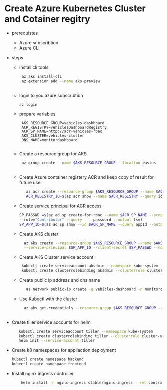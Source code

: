 
# Create Azure Kubernetes Cluster and Cotainer regitry
 - prerequistes 
   - Azure subscribtion
   - Azure CLI
 - steps
 
   - install cli tools
      ```bash 
       az aks install-cli
       az extension add --name aks-preview
       
   - login to you azure subscribtion
      ```bash 
      az login 
   - prepare variables 
     ```bahs 
      AKS_RESOURCE_GROUP=vehicles-dashboard
      ACR_REGISTRY=vehiclesDashboardRegistry
      ACR_SP_NAME=http://acr-vehicles-rbac
      AKS_CLUSTER=vehicles-cluster
      DNS_NAME=monitordashboard
      
   - Create a resource group for AKS
      ```bash
       az group create --name $AKS_RESOURCE_GROUP --location eastus
       
   - Create  Azure container registery ACR and keep copy of result for future use
      ```bash
         az acr create --resource-group $AKS_RESOURCE_GROUP --name $ACR_REGISTRY --sku Standard
         ACR_REGISTRY_ID=$(az acr show --name $ACR_REGISTRY --query id --output tsv)
   
   - Create service principal for ACR access
       ```bash
       SP_PASSWD =$(az ad sp create-for-rbac --name $ACR_SP_NAME --scopes $ACR_REGISTRY_ID \
       --role="Contributor" --query     password --output tsv)
       SP_APP_ID=$(az ad sp show --id $ACR_SP_NAME --query appId --output tsv)
       
   - Create AKS cluster 
       ```bash 
         az aks create --resource-group $AKS_RESOURCE_GROUP --name $AKS_CLUSTER \
         --service-principal $SP_APP_ID --client-secret $SP_PASSWD --node-count 1 --generate-ssh-keys --node-resource-group   $AKS_RESOURCE_GROUP
   - Create AKS Cluster service account 
       ```bash
        kubectl create serviceaccount aksdmin --namespace kube-system
        kubectl create clusterrolebinding aksdmin --clusterrole cluster-admin --serviceaccount=kube-system:aksdmin
   - Create public ip address and dns name
       ````bash
          az network public-ip create -g vehicles-dashboard -n monitordashboardip --allocation-method Static --dns-name $DNS_NAME
      
   - Use Kubectl with the cluster  
      ```bash
        az aks get-credentials --resource-group $AKS_RESOURCE_GROUP --name $AKS_CLUSTER
       
  - Create tiller service accounts for helm
      ```bash
         kubectl create serviceaccount tiller --namespace kube-system
         kubectl create clusterrolebinding tiller --clusterrole cluster-admin --serviceaccount=kube-system:tiller
         helm init --service-account tiller

   - Create k8 namespaces for appliaction deployment
       ```bash
       kubectl create namespace backend
       kubectl create namespace frontend
     
   - Install nginx ingress controller 
     ````bash 
         helm install -n nginx-ingress stable/nginx-ingress --set controller.service.loadBalancerIP="13.72.68.241" --set serviceAccount.name="ngnix-ingress" --namespace kube-system --set serviceAccount.create=false --set nodeSelector."beta.kubernetes.io/os"=linux
